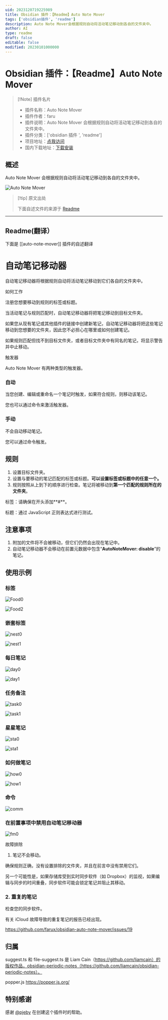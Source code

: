 ```yaml
---
uid: 2023120719225989
title: Obsidian 插件：【Readme】Auto Note Mover
tags: ['obsidian插件', 'readme']
description: Auto Note Mover会根据规则自动将活动笔记移动到各自的文件夹中。
author: AI
type: readme
draft: false
editable: false
modified: 20230101000000
---
```


# Obsidian 插件：【Readme】Auto Note Mover

> [!Note] 插件名片
> - 插件名称：Auto Note Mover
> - 插件作者：faru
> - 插件说明：Auto Note Mover 会根据规则自动将活动笔记移动到各自的文件夹中。
> - 插件分类：['obsidian 插件 ', 'readme']
> - 项目地址：[点我访问](https://github.com/farux/obsidian-auto-note-mover)
> - 国内下载地址：[下载安装](https://pkmer.cn/products/plugin/pluginMarket/?auto-note-mover)

## 概述

Auto Note Mover 会根据规则自动将活动笔记移动到各自的文件夹中。

![Auto Note Mover](https://cdn.pkmer.cn/covers/auto-note-mover.png!pkmer)

> [!tip] 原文出处
>
>下面自述文件的来源于 [Readme](https://ghproxy.net/https://raw.githubusercontent.com/farux/obsidian-auto-note-mover/main/README.md)
>

---

## Readme(翻译）

下面是 [[auto-note-mover]] 插件的自述翻译

# 自动笔记移动器

自动笔记移动器将根据规则自动将活动笔记移动到它们各自的文件夹中。

如何工作

注册您想要移动到规则的标签或标题。

当活动笔记与规则匹配时，自动笔记移动器将把笔记移动到目标文件夹。

如果您从现有笔记或其他插件的链接中创建新笔记，自动笔记移动器将把这些笔记移动到您想要的文件夹，因此您不必担心在哪里或如何创建笔记。

如果规则匹配但找不到目标文件夹，或者目标文件夹中有同名的笔记，将显示警告并中止移动。

触发器

Auto Note Mover 有两种类型的触发器。

### 自动

当您创建、编辑或重命名一个笔记时触发，如果符合规则，则移动该笔记。

您也可以通过命令来激活触发器。

### 手动

不会自动移动笔记。

您可以通过命令触发。

## 规则

1. 设置目标文件夹。
2. 设置与要移动的笔记匹配的标签或标题。**可以设置标签或标题中的任意一个。**
3. 规则按照从上到下的顺序进行检查。笔记将被移动到**第一个匹配的规则所在的文件夹**。

标签：请确保在开头添加**\#**。

标题：通过 JavaScript 正则表达式进行测试。

## 注意事项

1. 附加的文件将不会被移动，但它们仍然会出现在笔记中。
2. 自动笔记移动器不会移动在前置元数据中包含“**AutoNoteMover: disable**”的笔记。

## 使用示例

### 标签

![Food0](https://cdn.pkmer.cn/covers/auto-note-mover_1_0.png!pkmer)

![Food2](https://cdn.pkmer.cn/covers/auto-note-mover_1_1.png!pkmer)

### 嵌套标签

![nest0](https://cdn.pkmer.cn/covers/auto-note-mover_1_2.png!pkmer)

![nest1](https://cdn.pkmer.cn/covers/auto-note-mover_1_3.png!pkmer)

### 每日笔记

![day0](https://cdn.pkmer.cn/covers/auto-note-mover_1_4.png!pkmer)

![day1](https://cdn.pkmer.cn/covers/auto-note-mover_1_5.png!pkmer)

### 任务备注

![task0](https://cdn.pkmer.cn/covers/auto-note-mover_1_6.png!pkmer)

![task1](https://cdn.pkmer.cn/covers/auto-note-mover_1_7.png!pkmer)

### 星星笔记

![sta0](https://cdn.pkmer.cn/covers/auto-note-mover_1_8.png!pkmer)

![sta1](https://cdn.pkmer.cn/covers/auto-note-mover_1_9.png!pkmer)

### 如何做笔记

![how0](https://cdn.pkmer.cn/covers/auto-note-mover_1_10.png!pkmer)

![how1](https://cdn.pkmer.cn/covers/auto-note-mover_1_11.png!pkmer)

### 命令

![comm](https://cdn.pkmer.cn/covers/auto-note-mover_1_12.png!pkmer)

### 在前置事项中禁用自动笔记移动器

![fm0](https://cdn.pkmer.cn/covers/auto-note-mover_1_13.png!pkmer)

故障排除

1. 笔记不会移动。

确保规则正确，没有设置排除的文件夹，并且在前言中没有禁用它们。

另一个可能性是，如果存储库受到实时同步软件（如 Dropbox）的监视，如果编辑与同步的时间重叠，同步软件可能会锁定笔记并阻止其移动。

### 2. 重复的笔记

检查您的同步软件。

有关 iCloud 故障导致的重复笔记的报告已经出现。

<https://github.com/farux/obsidian-auto-note-mover/issues/19>

## 归属

suggest.ts 和 file-suggest.ts 是 Liam Cain（<https://github.com/liamcain）的版权作品，obsidian-periodic-notes（https://github.com/liamcain/obsidian-periodic-notes）。>

popper.js <https://popper.js.org/>

## 特别感谢

感谢 [@pjeby](https://github.com/pjeby) 在创建这个插件时的帮助。
